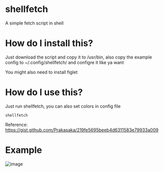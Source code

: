 # shellfetch
A simple fetch script in shell

# How do I install this?
Just download the script and copy it to /usr/bin, also copy the example config to ~/.config/shellfetch/ and configre it like ya want

You might also need to install figlet

# How do I use this?
Just run shellfetch, you can also set colors in config file
```
shellfetch
```
Reference: https://gist.github.com/Prakasaka/219fe5695beeb4d6311583e79933a009

# Example
![image](https://user-images.githubusercontent.com/50289495/153940629-78bee967-d344-4e8a-9830-610b2fae16c8.png)
